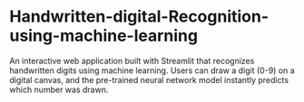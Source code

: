 # Handwritten-digital-Recognition-using-machine-learning
An interactive web application built with Streamlit that recognizes handwritten digits using machine learning. Users can draw a digit (0-9) on a digital canvas, and the pre-trained neural network model instantly predicts which number was drawn.
